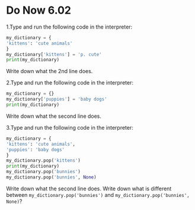 # Do Now 6.02

1.Type and run the following code in the interpreter: 

```python
my_dictionary = {
'kittens': 'cute animals'
}
my_dictionary['kittens'] = 'p. cute'
print(my_dictionary)
```
Write down what the 2nd line does.


2.Type and run the following code in the interpreter: 

```python
my_dictionary = {}
my_dictionary['puppies'] = 'baby dogs'
print(my_dictionary)
```
Write down what the second line does. 

3.Type and run the following code in the interpreter: 

```python
my_dictionary = {
'kittens': 'cute animals',
'puppies': 'baby dogs'
}
my_dictionary.pop('kittens')
print(my_dictionary)
my_dictionary.pop('bunnies')
my_dictionary.pop('bunnies', None)
```
Write down what the second line does. Write down what is different between `my_dictionary.pop('bunnies')` and `my_dictionary.pop('bunnies', None)`?